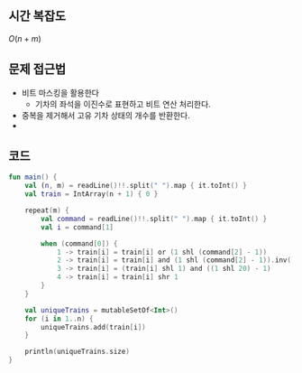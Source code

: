 ## 시간 복잡도
$O(n + m)$


## 문제 접근법
- 비트 마스킹을 활용한다
  - 기차의 좌석을 이진수로 표현하고 비트 연산 처리한다.
- 중복을 제거해서 고유 기차 상태의 개수를 반환한다.
- 
## 코드

```kotlin
fun main() {
    val (n, m) = readLine()!!.split(" ").map { it.toInt() }
    val train = IntArray(n + 1) { 0 }

    repeat(m) {
        val command = readLine()!!.split(" ").map { it.toInt() }
        val i = command[1]

        when (command[0]) {
            1 -> train[i] = train[i] or (1 shl (command[2] - 1))
            2 -> train[i] = train[i] and (1 shl (command[2] - 1)).inv()
            3 -> train[i] = (train[i] shl 1) and ((1 shl 20) - 1) 
            4 -> train[i] = train[i] shr 1 
        }
    }

    val uniqueTrains = mutableSetOf<Int>()
    for (i in 1..n) {
        uniqueTrains.add(train[i])
    }

    println(uniqueTrains.size)
}
```
